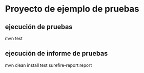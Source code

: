 # Proyecto de ejemplo de pruebas

## ejecución de pruebas
mvn test
## ejecución de informe de pruebas
mvn clean install test surefire-report:report

